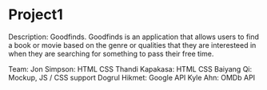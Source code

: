 # Project1

Description: Goodfinds. Goodfinds is an application that allows users to find a book or movie based on the genre or qualities that they are interesteed in when they are searching for something to pass their free time.


Team: Jon Simpson: HTML CSS
      Thandi Kapakasa: HTML CSS
      Baiyang Qi: Mockup, JS / CSS support
      Dogrul Hikmet: Google API
      Kyle Ahn: OMDb API
